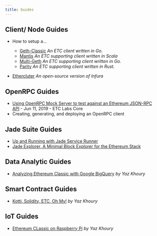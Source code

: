 ```yaml
---
title: Guides
---
```



## Client/ Node Guides

- How to setup a...
  - [Geth-Classic](/guides/articles/how-to-setup-a-geth-classic-node.md) *An ETC client written in Go.*
  - [Mantis]() *An ETC supporting client written in Scala*
  - [Multi-Geth]() *An ETC supporting client written in Go.*
  - [Parity]() *An ETC supporting client written in Rust.*

- [Ethercluter](https://www.ethercluster.com/) *An open-source version of Infura*

## OpenRPC Guides

- [Using OpenRPC Mock Server to test against an Ethereum JSON-RPC API](https://medium.com/etclabscore/using-openrpc-mock-server-to-test-against-an-ethereum-json-rpc-api-50b86b6d02d6) - Jun 11, 2019 - ETC Labs Core
- Creating, generating, and deploying an OpenRPC client

## Jade Suite Guides

- [Up and Running with Jade Service Runner](https://www.youtube.com/watch?v=Y-Wdg1hgMls)
- [Jade Explorer, A Minimal Block Explorer for the Ethereum Stack](/guides/articles/jade-explorer-a-minimum-block-explorer-for-the-ethereum-stack.md)

## Data Analytic Guides

- [Analyzing Ethereum Classic with Google BigQuery](https://medium.com/ethereum-classic/analyzing-ethereum-classic-with-google-bigquery-df55822ec6a6) *by Yaz Khoury*

## Smart Contract Guides

- [Kotti, Solidity, ETC, Oh My!](https://medium.com/ethereum-classic/kotti-solidity-etc-oh-my-2ae36926454d) *by Yaz Khoury*

## IoT Guides

- [Ethereum CLassic on Raspberry Pi](https://medium.com/ethereum-classic/ethereum-classic-on-raspberry-pi-a3be200cdca0) *by Yaz Khoury*
